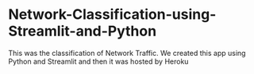 # Network-Classification-using-Streamlit-and-Python

This was the classification of Network Traffic. 
We created this app using Python and Streamlit and then it was hosted by Heroku

